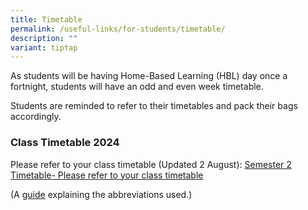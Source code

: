 ```yaml
---
title: Timetable
permalink: /useful-links/for-students/timetable/
description: ""
variant: tiptap
---
```

<p>As students will be having Home-Based Learning (HBL) day once a fortnight,
students will have an odd and even week timetable.</p>
<p>Students are reminded to refer to their timetables and pack their bags
accordingly.</p>
<p></p>
<h3><strong>Class Timetable 2024</strong></h3>
<p>Please refer to&nbsp;your class timetable (Updated 2 August): <a href="/files/2024_Sem_2_Classes_TT_29_Jul.pdf" rel="noopener noreferrer nofollow" target="_blank">Semester 2 Timetable- Please refer to your class timetable</a>
</p>
<p>(A&nbsp;<a href="/files/Useful%20Links/For%20Students/Timetable%20Abbreviations%202021%20Sem%202.pdf" rel="noopener noreferrer nofollow" target="_blank">guide</a>&nbsp;explaining
the abbreviations used.)</p>